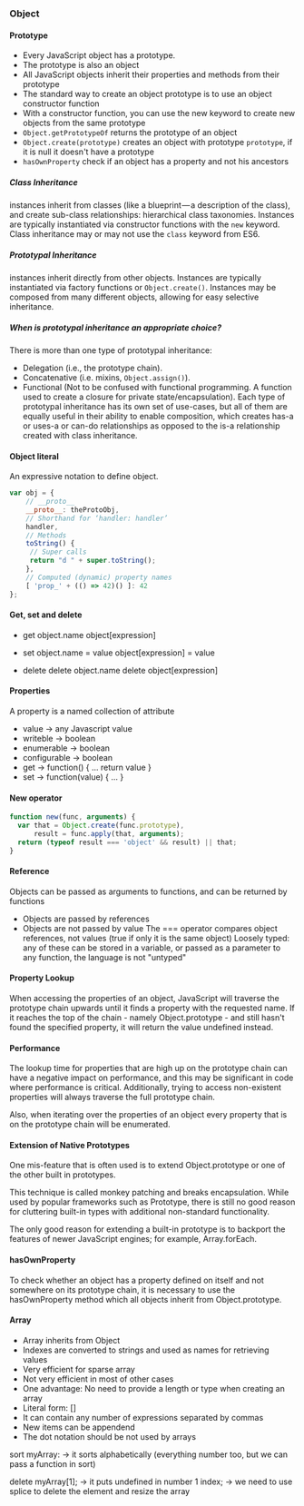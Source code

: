 ### Object

#### Prototype
- Every JavaScript object has a prototype.
- The prototype is also an object
- All JavaScript objects inherit their properties and methods from their prototype
- The standard way to create an object prototype is to use an object constructor function
- With a constructor function, you can use the new keyword to create new objects from the same prototype
- `Object.getPrototypeOf` returns the prototype of an object
- `Object.create(prototype)` creates an object with prototype `prototype`, if it is null it doesn't have a prototype
- `hasOwnProperty` check if an object has a property and not his ancestors

##### Class Inheritance
instances inherit from classes (like a blueprint — a description of the class), and create sub-class relationships: hierarchical class taxonomies. Instances are typically instantiated via constructor functions with the `new` keyword. Class inheritance may or may not use the `class` keyword from ES6.

##### Prototypal Inheritance
instances inherit directly from other objects. Instances are typically instantiated via factory functions or `Object.create()`. Instances may be composed from many different objects, allowing for easy selective inheritance.

##### When is prototypal inheritance an appropriate choice?
There is more than one type of prototypal inheritance:
- Delegation (i.e., the prototype chain).
- Concatenative (i.e. mixins, `Object.assign()`).
- Functional (Not to be confused with functional programming. A function used to create a closure for private state/encapsulation).
Each type of prototypal inheritance has its own set of use-cases, but all of them are equally useful in their ability to enable composition, which creates has-a or uses-a or can-do relationships as opposed to the is-a relationship created with class inheritance.

#### Object literal
An expressive notation to define object.

```JavaScript
var obj = {
    // __proto__
    __proto__: theProtoObj,
    // Shorthand for ‘handler: handler’
    handler,
    // Methods
    toString() {
     // Super calls
     return "d " + super.toString();
    },
    // Computed (dynamic) property names
    [ 'prop_' + (() => 42)() ]: 42
};
```

#### Get, set and delete
- get
  object.name
  object[expression]

- set
  object.name = value
  object[expression] = value

- delete
  delete object.name
  delete object[expression]

#### Properties
A property is a named collection of attribute
- value -> any Javascript value
- writeble -> boolean
- enumerable -> boolean
- configurable -> boolean
- get -> function() { ... return value }
- set -> function(value) { ... }

#### New operator
```javascript
function new(func, arguments) {
  var that = Object.create(func.prototype),
      result = func.apply(that, arguments);
  return (typeof result === 'object' && result) || that;
}
```

#### Reference
Objects can be passed as arguments to functions, and can be returned by functions
- Objects are passed by references
- Objects are not passed by value
The === operator compares object references, not values (true if only it is the same object)
Loosely typed: any of these can be stored in a variable, or passed as a parameter to any function, the language is not "untyped"

#### Property Lookup
When accessing the properties of an object, JavaScript will traverse the prototype chain upwards until it finds a property with the requested name.
If it reaches the top of the chain - namely Object.prototype - and still hasn't found the specified property, it will return the value undefined instead.

#### Performance

The lookup time for properties that are high up on the prototype chain can have a negative impact on performance, and this may be significant in code where performance is critical. Additionally, trying to access non-existent properties will always traverse the full prototype chain.

Also, when iterating over the properties of an object every property that is on the prototype chain will be enumerated.

#### Extension of Native Prototypes

One mis-feature that is often used is to extend Object.prototype or one of the other built in prototypes.

This technique is called monkey patching and breaks encapsulation. While used by popular frameworks such as Prototype, there is still no good reason for cluttering built-in types with additional non-standard functionality.

The only good reason for extending a built-in prototype is to backport the features of newer JavaScript engines; for example, Array.forEach.

#### hasOwnProperty
To check whether an object has a property defined on itself and not somewhere on its prototype chain, it is necessary to use the hasOwnProperty method which all objects inherit from Object.prototype.

#### Array
- Array inherits from Object
- Indexes are converted to strings and used as names for retrieving values
- Very efficient for sparse array
- Not very efficient in most of other cases
- One advantage: No need to provide a length or type when creating an array
- Literal form: []
- It can contain any number of expressions separated by commas
- New items can be appendend
- The dot notation should be not used by arrays

sort myArray:
-> it sorts alphabetically (everything number too, but we can pass a function in sort)

delete myArray[1];
-> it puts undefined in number 1 index;
-> we need to use splice to delete the element and resize the array

